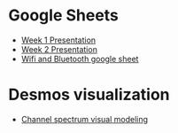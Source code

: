 # Google Sheets

* [Week 1 Presentation ](https://docs.google.com/presentation/d/1hR--uNvHip4mzSTa61dp5vrefBAz_70ZaqP9qbGblW0/edit?usp=sharing)
* [Week 2 Presentation](https://docs.google.com/presentation/d/1theTwbmAcq5MlZ4YwMucIWO1F3bsz9ME7kjvIpSH8Ec/edit?usp=sharing)
* [Wifi and Bluetooth google sheet](https://docs.google.com/spreadsheets/d/1mIlTLJcEf1fvQNu_UevqUKfvSwjPw1B5KiH7YclJbw0/edit#gid=508525933)

# Desmos visualization
* [Channel spectrum visual modeling](https://www.desmos.com/calculator/dbc4pmegdf)
